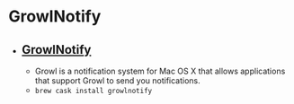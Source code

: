 # GrowlNotify
- [GrowlNotify](http://growl.info/downloads)
  - 
  - Growl is a notification system for Mac OS X that allows applications that support Growl to send you notifications.
  - `brew cask install growlnotify`

